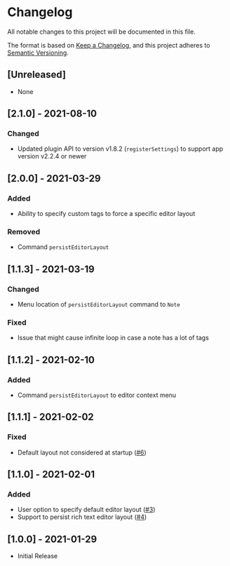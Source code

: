 # Changelog

All notable changes to this project will be documented in this file.

The format is based on [Keep a Changelog](https://keepachangelog.com/en/1.0.0/),
and this project adheres to [Semantic Versioning](https://semver.org/spec/v2.0.0.html).

## [Unreleased]

- None

## [2.1.0] - 2021-08-10

### Changed

- Updated plugin API to version v1.8.2 (`registerSettings`) to support app version v2.2.4 or newer

## [2.0.0] - 2021-03-29

### Added

- Ability to specify custom tags to force a specific editor layout

### Removed

- Command `persistEditorLayout`

## [1.1.3] - 2021-03-19

### Changed

- Menu location of `persistEditorLayout` command to `Note`

### Fixed

- Issue that might cause infinite loop in case a note has a lot of tags

## [1.1.2] - 2021-02-10

### Added

- Command `persistEditorLayout` to editor context menu

## [1.1.1] - 2021-02-02

### Fixed

- Default layout not considered at startup ([#6](https://github.com/benji300/joplin-persistent-layout/issues/6))

## [1.1.0] - 2021-02-01

### Added

- User option to specify default editor layout ([#3](https://github.com/benji300/joplin-persistent-layout/issues/3))
- Support to persist rich text editor layout ([#4](https://github.com/benji300/joplin-persistent-layout/issues/4))

## [1.0.0] - 2021-01-29

- Initial Release
